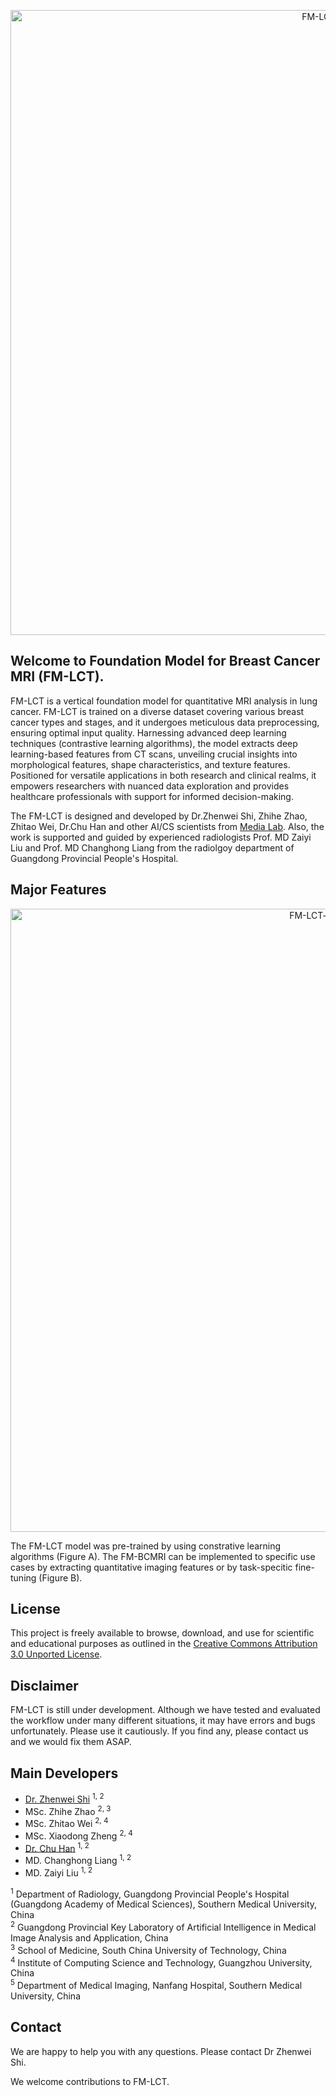 <p align="center">
  <img width="1000" alt="FM-LCT-title" src="https://github.com/zhenweishi/FM-LCT/assets/17007301/6364d467-8577-4bf7-a6d9-041a3ec11b64">
</p>


## Welcome to Foundation Model for Breast Cancer MRI (FM-LCT).

FM-LCT is a vertical foundation model for quantitative MRI analysis in lung cancer. FM-LCT is trained on a diverse dataset covering various breast cancer types and stages, and it undergoes meticulous data preprocessing, ensuring optimal input quality. Harnessing advanced deep learning techniques (contrastive learning algorithms), the model extracts deep learning-based features from CT scans, unveiling crucial insights into morphological features, shape characteristics, and texture features. Positioned for versatile applications in both research and clinical realms, it empowers researchers with nuanced data exploration and provides healthcare professionals with support for informed decision-making.

The FM-LCT is designed and developed by Dr.Zhenwei Shi, Zhihe Zhao, Zhitao Wei, Dr.Chu Han and other AI/CS scientists from [Media Lab](https://github.com/GDPHMediaLab). Also, the work is supported and guided by experienced radiologists Prof. MD Zaiyi Liu and Prof. MD Changhong Liang from the radiolgoy department of Guangdong Provincial People's Hospital.

## Major Features

<p align="center">
<img width="997" alt="FM-LCT-workflow" src="https://github.com/zhenweishi/FM-LCT/assets/17007301/483650da-a22b-42b4-8c68-70c6e3648b9c">
</p>

The FM-LCT model was pre-trained by using constrative learning algorithms (Figure A). The FM-BCMRI can be implemented to specific use cases by extracting quantitative imaging features or by task-specitic fine-tuning (Figure B). 


## License

This project is freely available to browse, download, and use for scientific and educational purposes as outlined in the [Creative Commons Attribution 3.0 Unported License](https://creativecommons.org/licenses/by/3.0/).

## Disclaimer

FM-LCT is still under development. Although we have tested and evaluated the workflow under many different situations, it may have errors and bugs unfortunately. Please use it cautiously. If you find any, please contact us and we would fix them ASAP.

## Main Developers
 - [Dr. Zhenwei Shi](https://github.com/zhenweishi) <sup/>1, 2
 - MSc. Zhihe Zhao <sup/>2, 3
 - MSc. Zhitao Wei <sup/>2, 4
 - MSc. Xiaodong Zheng <sup/>2, 4
 - [Dr. Chu Han](https://chuhan89.com) <sup/>1, 2
 - MD. Changhong Liang <sup/>1, 2
 - MD. Zaiyi Liu <sup/>1, 2
 

<sup>1</sup> Department of Radiology, Guangdong Provincial People's Hospital (Guangdong Academy of Medical Sciences), Southern Medical University, China <br/>
<sup>2</sup> Guangdong Provincial Key Laboratory of Artificial Intelligence in Medical Image Analysis and Application, China <br/>
<sup>3</sup> School of Medicine, South China University of Technology, China <br/>
<sup>4</sup> Institute of Computing Science and Technology, Guangzhou University, China <br/>
<sup>5</sup> Department of Medical Imaging, Nanfang Hospital, Southern Medical University, China 

## Contact
We are happy to help you with any questions. Please contact Dr Zhenwei Shi.

We welcome contributions to FM-LCT.
